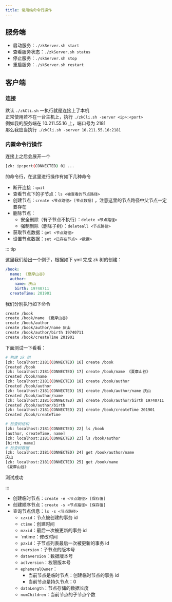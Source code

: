 ```yaml
---
title: 常用纯命令行操作
---
```


## 服务端

- 启动服务：`./zkServer.sh start`
- 查看服务状态：`./zkServer.sh status`
- 停止服务：`./skServer.sh stop`
- 重启服务：`./skServer.sh restart`

## 客户端

### 连接

默认 `./zkCli.sh` 一执行就是连接上了本机  
正常使用若不在一台主机上，执行 `./zkCli.sh -server <ip>:<port>`  
例如我的服务端在 10.211.55.16 上，端口号为 $2181$   
那么我应当执行 `./zkCli.sh -server 10.211.55.16:2181`

### 内置命令行操作

连接上之后会展开一个  

```sh
[zk: ip:port(CONNECTED) 0] ...
```

的命令行，在这里进行操作有如下几种命令

- 断开连接：`quit`
- 查看节点下的子节点：`ls <被查看的节点路径>`
- 创建节点：`create <节点路径> [节点数据]` ，注意这里的节点路径中父节点一定要存在
- 删除节点：
  - 安全删除（有子节点不执行）：`delete <节点路径>`
  - 强制删除（删除子树）：`deleteall <节点路径>`
- 获取节点数据：`get <节点路径>`
- 设置节点数据：`set <已存在节点> <数据>`

::: tip

这里我们给出一个例子，根据如下 yml 完成 zk 树的创建：  

```yml
/book:
  name: 《夏摩山谷》
  author: 
    name: 庆山
    birth: 19740711
  createTime: 201901
```

我们分别执行如下命令  

```sh
create /book
create /book/name 《夏摩山谷》
create /book/author
create /book/author/name 庆山
create /book/author/birth 19740711
create /book/createTime 201901
```

下面测试一下看看：  

```sh
# 构建 zk 树
[zk: localhost:2181(CONNECTED) 16] create /book
Created /book
[zk: localhost:2181(CONNECTED) 17] create /book/name 《夏摩山谷》
Created /book/name
[zk: localhost:2181(CONNECTED) 18] create /book/author
Created /book/author
[zk: localhost:2181(CONNECTED) 19] create /book/author/name 庆山
Created /book/author/name
[zk: localhost:2181(CONNECTED) 20] create /book/author/birth 19740711
Created /book/author/birth
[zk: localhost:2181(CONNECTED) 21] create /book/createTime 201901
Created /book/createTime

# 检查树结构
[zk: localhost:2181(CONNECTED) 22] ls /book
[author, createTime, name]
[zk: localhost:2181(CONNECTED) 23] ls /book/author
[birth, name]
# 检查树数据
[zk: localhost:2181(CONNECTED) 24] get /book/author/name
庆山
[zk: localhost:2181(CONNECTED) 25] get /book/name
《夏摩山谷》
```

测试成功 

:::

- 创建临时节点：`create -e <节点路径> [保存值]`
- 创建顺序节点：`create -s <节点路径> [保存值]`
- 查询节点信息：`ls -s <节点路径>`
  - `czxid`：节点被创建的事务 id
  - `ctime`：创建时间
  - `mzxid`：最后一次被更新的事务 id
  - `mtime：修改时间
  - `pzxid`：子节点列表最后一次被更新的事务 id
  - `cversion`：子节点的版本号
  - `dataversion`：数据版本号
  - `aclversion`：权限版本号
  - `ephemeralOwner`：
    - 当前节点是临时节点：创建临时节点的事务 id
    - 当前节点是持久节点：0
  - `dataLength`：节点存储的数据长度
  - `numChildren`：当前节点的子节点个数